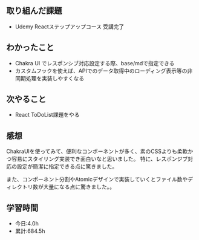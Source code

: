## 取り組んだ課題
- Udemy Reactステップアップコース 受講完了

## わかったこと
- Chakra UI でレスポンシブ対応設定する際、base/mdで指定できる 
- カスタムフックを使えば、APIでのデータ取得中のローディング表示等の非同期処理を実装しやすくなる

## 次やること
- React ToDoList課題をやる

## 感想
ChakraUIを使ってみて、便利なコンポーネントが多く、素のCSSよりも柔軟かつ容易にスタイリング実装でき面白いなと思いました。
特に、レスポンジブ対応の設定が簡潔に指定できる点に驚きました。

また、コンポーネント分割やAtomicデザインで実装していくとファイル数やディレクトリ数が大量になる点に驚きました。。

## 学習時間
- 今日:4.0h
- 累計:684.5h
